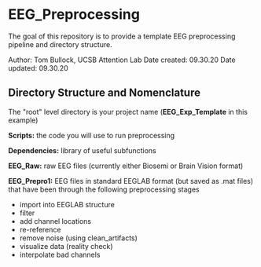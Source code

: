 # EEG_Preprocessing

The goal of this repository is to provide a template EEG preprocessing pipeline and directory structure.

Author: Tom Bullock, UCSB Attention Lab
Date created: 09.30.20
Date updated: 09.30.20

## Directory Structure and Nomenclature 

The "root" level directory is your project name (**EEG_Exp_Template** in this example)

**Scripts:** the code you will use to run preprocessing

**Dependencies:** library of useful subfunctions

**EEG_Raw:** raw EEG files (currently either Biosemi or Brain Vision format)

**EEG_Prepro1:** EEG files in standard EEGLAB format (but saved as .mat files) that have been through the following preprocessing stages

* import into EEGLAB structure
* filter
* add channel locations
* re-reference
* remove noise (using clean_artifacts)
* visualize data (reality check)
* interpolate bad channels

